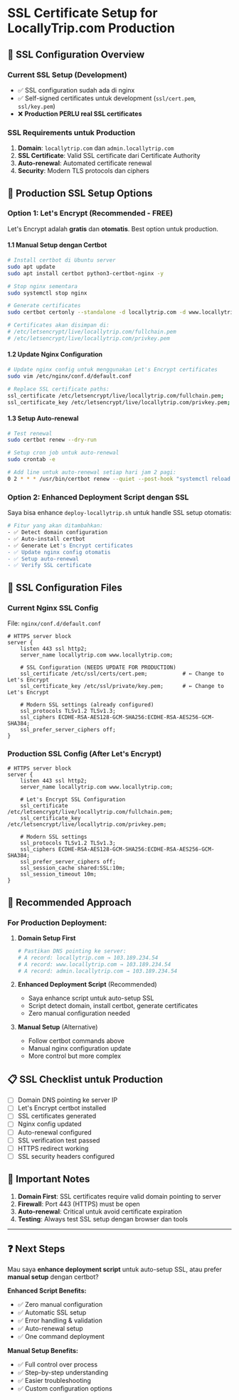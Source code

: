 # SSL Certificate Setup for LocallyTrip.com Production

## 🔐 SSL Configuration Overview

### Current SSL Setup (Development)
- ✅ SSL configuration sudah ada di nginx
- ✅ Self-signed certificates untuk development (`ssl/cert.pem`, `ssl/key.pem`)
- ❌ **Production PERLU real SSL certificates**

### SSL Requirements untuk Production
1. **Domain**: `locallytrip.com` dan `admin.locallytrip.com`
2. **SSL Certificate**: Valid SSL certificate dari Certificate Authority
3. **Auto-renewal**: Automated certificate renewal
4. **Security**: Modern TLS protocols dan ciphers

## 🚀 Production SSL Setup Options

### Option 1: Let's Encrypt (Recommended - FREE)

Let's Encrypt adalah **gratis** dan **otomatis**. Best option untuk production.

#### 1.1 Manual Setup dengan Certbot
```bash
# Install certbot di Ubuntu server
sudo apt update
sudo apt install certbot python3-certbot-nginx -y

# Stop nginx sementara
sudo systemctl stop nginx

# Generate certificates
sudo certbot certonly --standalone -d locallytrip.com -d www.locallytrip.com -d admin.locallytrip.com

# Certificates akan disimpan di:
# /etc/letsencrypt/live/locallytrip.com/fullchain.pem
# /etc/letsencrypt/live/locallytrip.com/privkey.pem
```

#### 1.2 Update Nginx Configuration
```bash
# Update nginx config untuk menggunakan Let's Encrypt certificates
sudo vim /etc/nginx/conf.d/default.conf

# Replace SSL certificate paths:
ssl_certificate /etc/letsencrypt/live/locallytrip.com/fullchain.pem;
ssl_certificate_key /etc/letsencrypt/live/locallytrip.com/privkey.pem;
```

#### 1.3 Setup Auto-renewal
```bash
# Test renewal
sudo certbot renew --dry-run

# Setup cron job untuk auto-renewal
sudo crontab -e

# Add line untuk auto-renewal setiap hari jam 2 pagi:
0 2 * * * /usr/bin/certbot renew --quiet --post-hook "systemctl reload nginx"
```

### Option 2: Enhanced Deployment Script dengan SSL

Saya bisa enhance `deploy-locallytrip.sh` untuk handle SSL setup otomatis:

```bash
# Fitur yang akan ditambahkan:
- ✅ Detect domain configuration
- ✅ Auto-install certbot
- ✅ Generate Let's Encrypt certificates  
- ✅ Update nginx config otomatis
- ✅ Setup auto-renewal
- ✅ Verify SSL certificate
```

## 🔧 SSL Configuration Files

### Current Nginx SSL Config
File: `nginx/conf.d/default.conf`
```nginx
# HTTPS server block
server {
    listen 443 ssl http2;
    server_name locallytrip.com www.locallytrip.com;

    # SSL Configuration (NEEDS UPDATE FOR PRODUCTION)
    ssl_certificate /etc/ssl/certs/cert.pem;           # ← Change to Let's Encrypt
    ssl_certificate_key /etc/ssl/private/key.pem;      # ← Change to Let's Encrypt
    
    # Modern SSL settings (already configured)
    ssl_protocols TLSv1.2 TLSv1.3;
    ssl_ciphers ECDHE-RSA-AES128-GCM-SHA256:ECDHE-RSA-AES256-GCM-SHA384;
    ssl_prefer_server_ciphers off;
}
```

### Production SSL Config (After Let's Encrypt)
```nginx
# HTTPS server block
server {
    listen 443 ssl http2;
    server_name locallytrip.com www.locallytrip.com;

    # Let's Encrypt SSL Configuration  
    ssl_certificate /etc/letsencrypt/live/locallytrip.com/fullchain.pem;
    ssl_certificate_key /etc/letsencrypt/live/locallytrip.com/privkey.pem;
    
    # Modern SSL settings
    ssl_protocols TLSv1.2 TLSv1.3;
    ssl_ciphers ECDHE-RSA-AES128-GCM-SHA256:ECDHE-RSA-AES256-GCM-SHA384;
    ssl_prefer_server_ciphers off;
    ssl_session_cache shared:SSL:10m;
    ssl_session_timeout 10m;
}
```

## 🎯 Recommended Approach

### For Production Deployment:

1. **Domain Setup First**
   ```bash
   # Pastikan DNS pointing ke server:
   # A record: locallytrip.com → 103.189.234.54
   # A record: www.locallytrip.com → 103.189.234.54  
   # A record: admin.locallytrip.com → 103.189.234.54
   ```

2. **Enhanced Deployment Script** (Recommended)
   - Saya enhance script untuk auto-setup SSL
   - Script detect domain, install certbot, generate certificates
   - Zero manual configuration needed

3. **Manual Setup** (Alternative)
   - Follow certbot commands above
   - Manual nginx configuration update
   - More control but more complex

## 📋 SSL Checklist untuk Production

- [ ] Domain DNS pointing ke server IP
- [ ] Let's Encrypt certbot installed  
- [ ] SSL certificates generated
- [ ] Nginx config updated
- [ ] Auto-renewal configured
- [ ] SSL verification test passed
- [ ] HTTPS redirect working
- [ ] SSL security headers configured

## 🚨 Important Notes

1. **Domain First**: SSL certificates require valid domain pointing to server
2. **Firewall**: Port 443 (HTTPS) must be open
3. **Auto-renewal**: Critical untuk avoid certificate expiration
4. **Testing**: Always test SSL setup dengan browser dan tools

---

## ❓ Next Steps

Mau saya **enhance deployment script** untuk auto-setup SSL, atau prefer **manual setup** dengan certbot?

**Enhanced Script Benefits:**
- ✅ Zero manual configuration
- ✅ Automatic SSL setup
- ✅ Error handling & validation  
- ✅ Auto-renewal setup
- ✅ One command deployment

**Manual Setup Benefits:**  
- ✅ Full control over process
- ✅ Step-by-step understanding
- ✅ Easier troubleshooting
- ✅ Custom configuration options